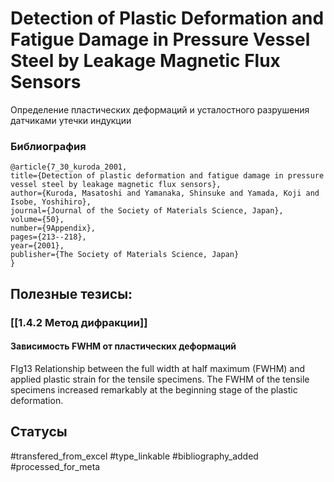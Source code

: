 # Detection of Plastic Deformation and Fatigue Damage in Pressure Vessel Steel by Leakage Magnetic Flux Sensors

Определение пластических деформаций и усталостного разрушения датчиками утечки индукции

### Библиография
```
@article{7_30_kuroda_2001,
title={Detection of plastic deformation and fatigue damage in pressure vessel steel by leakage magnetic flux sensors},
author={Kuroda, Masatoshi and Yamanaka, Shinsuke and Yamada, Koji and Isobe, Yoshihiro},
journal={Journal of the Society of Materials Science, Japan},
volume={50},
number={9Appendix},
pages={213--218},
year={2001},
publisher={The Society of Materials Science, Japan}
}
```

## Полезные тезисы:
### [[1.4.2 Метод дифракции]]
#### Зависимость FWHM от пластических деформаций
FIg13 Relationship between the full width at half maximum (FWHM) and applied plastic strain for the tensile specimens. The FWHM of the tensile specimens increased remarkably at the beginning stage of the plastic deformation.


## Статусы
#transfered_from_excel 
#type_linkable 
#bibliography_added
#processed_for_meta
